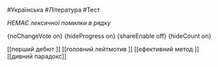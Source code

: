 #Українська #Література #Тест

*НЕМАЄ лексичної помилки в рядку*

{noChangeVote on}
{hideProgress on}
{shareEnable off}
{hideCount on}

[[перший дебют ]]
[[головний лейтмотив ]]
[[ефективний метод ]]
[[дивний парадокс]]
